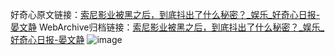 好奇心原文链接：[索尼影业被黑之后，到底抖出了什么秘密？_娱乐_好奇心日报-晏文静](https://www.qdaily.com/articles/4319.html)
WebArchive归档链接：[索尼影业被黑之后，到底抖出了什么秘密？_娱乐_好奇心日报-晏文静](http://web.archive.org/web/20190623154131/https://www.qdaily.com/articles/4319.html)
![image](http://ww3.sinaimg.cn/large/007d5XDply1g3vf4qq3igj30u03p6hdt)
